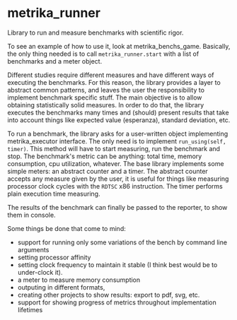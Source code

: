 # metrika_runner
Library to run and measure benchmarks with scientific rigor.

To see an example of how to use it, look at metrika_benchs_game. Basically, the only
thing needed is to call `metrika_runner.start` with a list of benchmarks and a meter
object. 

Different studies require different measures and have different ways of executing
the benchmarks. For this reason, the library provides a layer to abstract common patterns,
and leaves the user the responsibility to implement benchmark specific stuff. The
main objective is to allow obtaining statistically solid measures. In order to do
that, the library executes the benchmarks many times and (should) present results
that take into account things like expected value (esperanza), standard deviation,
etc. 

To run a benchmark, the library asks for a user-written object implementing
metrika_executor interface. The only need is to implement `run_using(self, timer)`.
This method will have to start measuring, run the benchmark and stop.
The benchmark's metric can be anything: total time, memory consumption, cpu utilization,
whatever. The base library implements some simple meters: an abstract counter and a timer.
The abstract counter accepts any measure given by the user, it is useful for things like
measuring processor clock cycles with the `RDTSC` x86 instruction. The timer performs
plain execution time measuring.
 
The results of the benchmark can finally be passed to the reporter, to show them in
console.

Some things be done that come to mind: 


- support for running only some variations of the bench by command line arguments
- setting processor affinity
- setting clock frequency to maintain it stable (I think best would be to under-clock it).
- a meter to measure memory consumption
- outputing in different formats,
- creating other projects to show results: export to pdf, svg, etc.
- support for showing progress of metrics throughout implementation lifetimes
